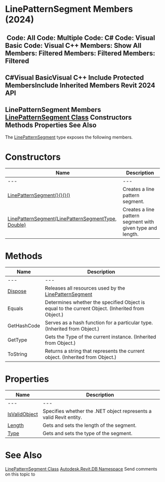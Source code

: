 # LinePatternSegment Members (2024)

﻿
 Code: All Code: Multiple Code: C# Code: Visual Basic Code: Visual C++  Members: Show All Members: Filtered Members: Filtered Members: Filtered   
---  
C#Visual BasicVisual C++
Include Protected MembersInclude Inherited Members
Revit 2024 API  
---  
LinePatternSegment Members  
[LinePatternSegment Class](93ef103b-5ef6-054c-d5c5-8d2b5dc68b12.md "LinePatternSegment Class") Constructors Methods Properties See Also  
---  
The [LinePatternSegment](93ef103b-5ef6-054c-d5c5-8d2b5dc68b12.md "LinePatternSegment Class") type exposes the following members.
# Constructors
| Name | Description |
| --- | --- |
| --- | --- | --- |
| [LinePatternSegment()()()()](b126b034-ce5e-2c58-9029-e1bb5ae035bc.md "LinePatternSegment Constructor") | Creates a line pattern segment. |
| [LinePatternSegment(LinePatternSegmentType, Double)](63fc895f-102d-db49-ea4e-d7d9963567f2.md "LinePatternSegment Constructor \(LinePatternSegmentType, Double\)") | Creates a line pattern segment with given type and length. |

# Methods
| Name | Description |
| --- | --- |
| --- | --- | --- |
| [Dispose](6e14bdeb-6797-604f-6951-1629a0ef2858.md "Dispose Method") | Releases all resources used by the [LinePatternSegment](93ef103b-5ef6-054c-d5c5-8d2b5dc68b12.md "LinePatternSegment Class") |
| Equals | Determines whether the specified Object is equal to the current Object. (Inherited from Object.) |
| GetHashCode | Serves as a hash function for a particular type.  (Inherited from Object.) |
| GetType | Gets the Type of the current instance. (Inherited from Object.) |
| ToString | Returns a string that represents the current object. (Inherited from Object.) |

# Properties
| Name | Description |
| --- | --- |
| --- | --- | --- |
| [IsValidObject](c9515e52-ff78-5be0-46d7-8f0897ae3d9d.md "IsValidObject Property") | Specifies whether the .NET object represents a valid Revit entity. |
| [Length](43eef68f-805f-3ea6-c28f-d6f83a055912.md "Length Property") | Gets and sets the length of the segment. |
| [Type](0045c894-895c-978a-40bd-06bae49abc34.md "Type Property") | Gets and sets the type of the segment. |

# See Also
[LinePatternSegment Class](93ef103b-5ef6-054c-d5c5-8d2b5dc68b12.md "LinePatternSegment Class")
[Autodesk.Revit.DB Namespace](87546ba7-461b-c646-cbb1-2cb8f5bff8b2.md "Autodesk.Revit.DB Namespace")
Send comments on this topic to 